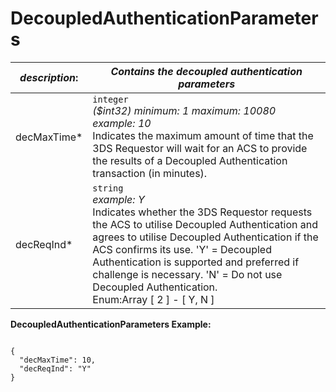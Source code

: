 
# DecoupledAuthenticationParameters

| *description*: | *Contains the decoupled authentication parameters*| 
|----|----|
| decMaxTime* |  ``` integer ``` <br/> *($int32) minimum: 1 maximum: 10080 example: 10*  <br/> Indicates the maximum amount of time that the 3DS Requestor will wait for an ACS to provide the results of a Decoupled Authentication transaction (in minutes).|
| decReqInd* |  ``` string ```  <br/>  *example: Y*  <br/> Indicates whether the 3DS Requestor requests the ACS to utilise Decoupled Authentication and agrees to utilise Decoupled Authentication if the ACS confirms its use. 'Y' = Decoupled Authentication is supported and preferred if challenge is necessary. 'N' = Do not use Decoupled Authentication. <br/>  Enum:Array [ 2 ] - [ Y, N ]|


**DecoupledAuthenticationParameters Example:**

```{r}

{
  "decMaxTime": 10,
  "decReqInd": "Y"
}
```
